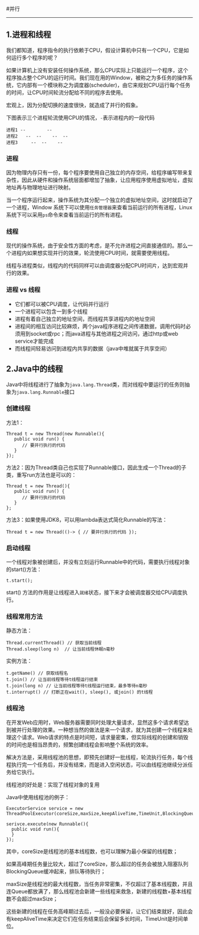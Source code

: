 #并行

---

## 1.进程和线程

我们都知道，程序指令的执行依赖于CPU，假设计算机中只有一个CPU，它是如何运行多个程序的呢？

如果计算机上没有安装任何操作系统，那么CPU实际上只能运行一个程序，这个程序独占整个CPU的运行时间。我们现在用的Window，被称之为多任务的操作系统，它内部有一个模块称之为调度器(scheduler)，由它来规划CPU运行每个任务的时间，让CPU时间轮流分配给不同的程序去使用。

宏观上，因为分配切换的速度很快，就造成了并行的假象。

下图表示三个进程轮流使用CPU的情况，`-`表示进程内的一段代码

```
进程1 --        --
进程2   --  --    --  --
进程3     --  --    --
``` 

### 进程
因为物理内存只有一份，每个程序要使用自己独立的内存空间，给程序编写带来复杂性，因此从硬件和操作系统层面都增加了抽象，让应用程序使用虚拟地址，虚拟地址再与物理地址进行映射。

当一个程序运行起来，操作系统为其分配一个独立的虚拟地址空间，这时就启动了一个进程，Window 系统下可以使用`任务管理器`来查看当前运行的所有进程，Linux 系统下可以采用` ps `命令来查看当前运行的所有进程。

### 线程
现代的操作系统，由于安全性方面的考虑，是不允许进程之间直接通信的。那么一个进程内如果想实现并行的效果，轮流使用CPU时间，就需要使用线程。

线程与进程类似，线程内的代码同样可以由调度器分配CPU时间片，达到宏观并行的效果。

### 进程 vs 线程
* 它们都可以被CPU调度，让代码并行运行
* 一个进程可以包含一到多个线程
* 进程有着自己独立的地址空间，而线程共享进程内的地址空间
* 进程间的相互访问比较麻烦，两个java程序进程之间传递数据，调用代码时必须用到socket或rpc；而java进程与其他进程之间访问，通过http或web service才能完成
* 而线程间轻易访问到进程内共享的数据（java中堆就属于共享空间）

## 2.Java中的线程

Java中将线程进行了抽象为`java.lang.Thread`类，而对线程中要运行的任务则抽象为`java.lang.Runnable`接口

### 创建线程
方法1：

```
Thread t = new Thread(new Runnable(){
   public void run() {
      // 要并行执行的代码
   }
});
```
方法2：因为Thread类自己也实现了Runnable接口，因此生成一个Thread的子类，重写run方法也是可以的：

```
Thread t = new Thread(){
   public void run() {
      // 要并行执行的代码
   }
};

```
方法3：如果使用JDK8，可以用lambda表达式简化Runnable的写法：

```
Thread t = new Thread(()-> { // 要并行执行的代码 });
```

### 启动线程
一个线程对象被创建后，并没有立刻运行Runnable中的代码，需要执行线程对象的start()方法：
```
t.start();
```
start() 方法的作用是让线程进入`就绪`状态，接下来才会被调度器交给CPU调度执行。

### 线程常用方法
静态方法：
```
Thread.currentThread() // 获取当前线程
Thread.sleep(long n)  // 让当前线程休眠n毫秒
```
实例方法：
```
t.getName() // 获取线程名
t.join() // 让当前线程等待t线程运行结束
t.join(long n) // 让当前线程等待t线程运行结束，最多等待n毫秒
t.interrupt() // 打断正在wait(), sleep(), 或join() 的t线程
```

### 线程池
在开发Web应用时，Web服务器需要同时处理大量请求，显然这多个请求希望达到被并行处理的效果。一种想当然的做法是来一个请求，就为其创建一个线程来处理这个请求。Web请求的特点是时间短，请求量密集，但实际线程的创建和销毁的时间也是相当昂贵的，频繁创建线程会影响整个系统的效率。

解决方法是，采用线程池的思想，即预先创建好一批线程，轮流执行任务，每个线程执行完一个任务后，并没有结束，而是进入空闲状态，可以由线程池继续分派任务给它执行。

线程池的好处是：实现了线程对象的复用

Java中使用线程池的例子：

```
ExecutorService service = new ThreadPoolExecutor(coreSize,maxSize,keepAliveTime,TimeUnit,BlockingQueue);

serivce.execute(new Runnable(){ 
  public void run(){
  }
});
```

其中，coreSize是线程池的基本线程数，也可以理解为最小保留的线程数；

如果高峰期任务量比较大，超过了coreSize，那么超过的任务会被放入阻塞队列BlockingQueue缓冲起来，排队等待执行；

maxSize是线程池的最大线程数，当任务非常密集，不仅超过了基本线程数，并且连Queue都放满了，那么线程池会新建一些线程来救急，新建的线程数+基本线程数不会超过maxSize；

这些新建的线程在任务高峰期过去后，一般没必要保留，让它们结束就好，因此会有keepAliveTime来决定它们在任务结束后会保留多长时间，TimeUnit是时间单位。





